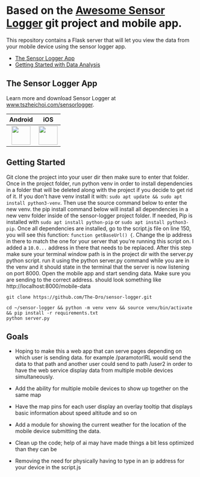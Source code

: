 # Based on the [Awesome Sensor Logger](https://github.com/tszheichoi/awesome-sensor-logger/) git project and mobile app. 

This repository contains a Flask server that will let you view the data from your mobile device using the sensor logger app. 

- [The Sensor Logger App](#the-sensor-logger-app)
- [Getting Started with Data Analysis](#getting-started)



## The Sensor Logger App  
Learn more and download Sensor Logger at www.tszheichoi.com/sensorlogger. 

| Android | iOS |
|:-:|:-:|
| [<img src="https://play.google.com/intl/en_us/badges/static/images/badges/en_badge_web_generic.png" height="50">](https://play.google.com/store/apps/details?id=com.kelvin.sensorapp&pcampaignid=pcampaignidMKT-Other-global-all-co-prtnr-py-PartBadge-Mar2515-1) | [<img src="https://developer.apple.com/app-store/marketing/guidelines/images/badge-example-preferred_2x.png" height="50">](https://apps.apple.com/app/id1531582925) |


## Getting Started
Git clone the project into your user dir then make sure to enter that folder. Once in the project folder, run python venv in order to install dependencies in a folder that will be deleted along with the project if you decide to get rid of it. If you don't have venv install it with: ```sudo apt update && sudo apt install python3-venv```. Then use the source command below to enter the new venv. the pip install command below will install all dependencies in a new venv folder inside of the sensor-logger project folder. If needed, Pip is installed with ```sudo apt install python-pip``` or ```sudo apt install python3-pip```. Once all dependencies are installed, go to the script.js file on line 150, you will see this function: ```function getBaseUrl() {```. Change the ip address in there to match the one for your server that you're running this script on. I added a ```10.0...``` address in there that needs to be replaced. After this step make sure your terminal window path is in the project dir with the server.py python script. run it using the python server.py command while you are in the venv and it should state in the terminal that the server is now listening on port 8000. Open the mobile app and start sending data. Make sure you are sending to the correct address. should look something like http://localhost:8000/mobile-data

```
git clone https://github.com/The-Dro/sensor-logger.git

cd ~/sensor-logger && python -m venv venv && source venv/bin/activate && pip install -r requirements.txt
python server.py

```


## Goals

 - Hoping to make this a web app that can serve pages depending on which user is sending data. for example /paramotorIRL would send the data to that path and another user could send to path /user2 in order to have the web service display data from multiple mobile devices simultaneously.
 
 - Add the ability for multiple mobile devices to show up together on the same map
 
 - Have the map pins for each user display an overlay tooltip that displays basic information about speed altitude and so on
 
 - Add a module for showing the current weather for the location of the mobile device submitting the data. 

 - Clean up the code; help of ai may have made things a bit less optimized than they can be

 - Removing the need for physically having to type in an ip address for your device in the script.js